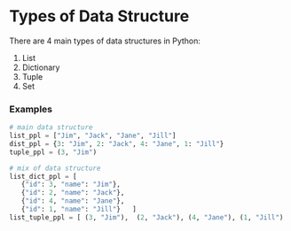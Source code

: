 # Types of Data Structure
There are 4 main types of data structures in Python:
1. List
2. Dictionary
3. Tuple
4. Set

### Examples
```python
# main data structure
list_ppl = ["Jim", "Jack", "Jane", "Jill"]
dist_ppl = {3: "Jim", 2: "Jack", 4: "Jane", 1: "Jill"}
tuple_ppl = (3, "Jim")

# mix of data structure
list_dict_ppl = [  
   {"id": 3, "name": "Jim"}, 
   {"id": 2, "name": "Jack"}, 
   {"id": 4, "name": "Jane"},  
   {"id": 1, "name": "Jill"}   ]
list_tuple_ppl = [ (3, "Jim"),  (2, "Jack"), (4, "Jane"), (1, "Jill")  ]

```

